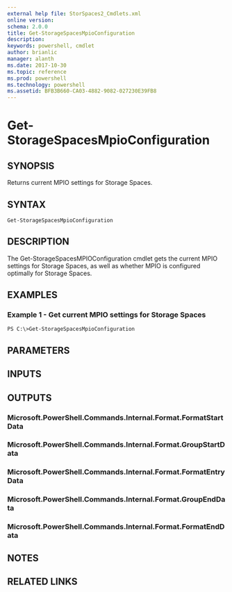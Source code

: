 ```yaml
---
external help file: StorSpaces2_Cmdlets.xml
online version: 
schema: 2.0.0
title: Get-StorageSpacesMpioConfiguration
description: 
keywords: powershell, cmdlet
author: brianlic
manager: alanth
ms.date: 2017-10-30
ms.topic: reference
ms.prod: powershell
ms.technology: powershell
ms.assetid: BFB3B660-CA03-4882-9082-027230E39FB8
---
```


# Get-StorageSpacesMpioConfiguration

## SYNOPSIS
Returns current MPIO settings for Storage Spaces.

## SYNTAX

```
Get-StorageSpacesMpioConfiguration
```

## DESCRIPTION
The Get-StorageSpacesMPIOConfiguration cmdlet gets the current MPIO settings for Storage Spaces, as well as whether MPIO is configured optimally for Storage Spaces.

## EXAMPLES

### Example 1 - Get current MPIO settings for Storage Spaces
```
PS C:\>Get-StorageSpacesMpioConfiguration
```

## PARAMETERS

## INPUTS

## OUTPUTS

### Microsoft.PowerShell.Commands.Internal.Format.FormatStartData

### Microsoft.PowerShell.Commands.Internal.Format.GroupStartData

### Microsoft.PowerShell.Commands.Internal.Format.FormatEntryData

### Microsoft.PowerShell.Commands.Internal.Format.GroupEndData

### Microsoft.PowerShell.Commands.Internal.Format.FormatEndData

## NOTES

## RELATED LINKS

